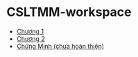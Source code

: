 # CSLTMM-workspace

* [Chương 1](./chuong1)
* [Chương 2](./chuong2)
* [Chứng Minh (chưa hoàn thiện)](./chungminh)